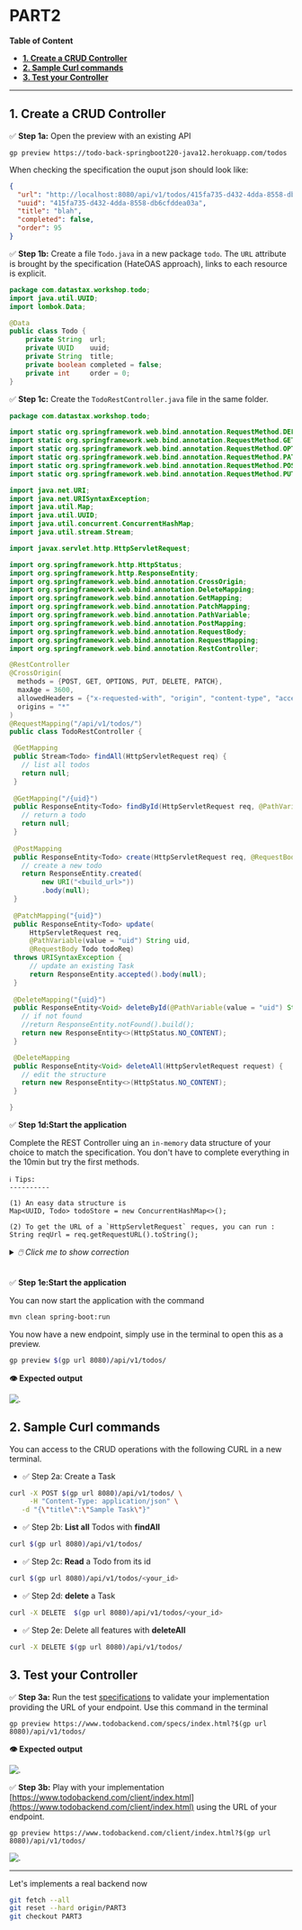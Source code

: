 # PART2

**Table of Content**
- **[1. Create a CRUD Controller](#1-create-a-crud-controller)**
- **[2. Sample Curl commands](#2-sample-curl-commands)**
- **[3. Test your Controller](#3-test-your-controller)**

---

## 1. Create a CRUD Controller

✅ **Step 1a:** Open the preview with an existing API 

```
gp preview https://todo-back-springboot220-java12.herokuapp.com/todos
```

When checking the specification the ouput json should look like:

```json
{
  "url": "http://localhost:8080/api/v1/todos/415fa735-d432-4dda-8558-db6cfddea03a",
  "uuid": "415fa735-d432-4dda-8558-db6cfddea03a",
  "title": "blah",
  "completed": false,
  "order": 95
}
```

✅ **Step 1b:** Create a file `Todo.java` in a new package `todo`. The `URL` attribute is brought by the specification (HateOAS approach), links to each resource is explicit.

```java
package com.datastax.workshop.todo;
import java.util.UUID;
import lombok.Data;

@Data
public class Todo {
    private String  url;
    private UUID    uuid;
    private String  title;
    private boolean completed = false;
    private int     order = 0;
}
```

✅ **Step 1c:** Create the `TodoRestController.java` file in the same folder.

```java
package com.datastax.workshop.todo;

import static org.springframework.web.bind.annotation.RequestMethod.DELETE;
import static org.springframework.web.bind.annotation.RequestMethod.GET;
import static org.springframework.web.bind.annotation.RequestMethod.OPTIONS;
import static org.springframework.web.bind.annotation.RequestMethod.PATCH;
import static org.springframework.web.bind.annotation.RequestMethod.POST;
import static org.springframework.web.bind.annotation.RequestMethod.PUT;

import java.net.URI;
import java.net.URISyntaxException;
import java.util.Map;
import java.util.UUID;
import java.util.concurrent.ConcurrentHashMap;
import java.util.stream.Stream;

import javax.servlet.http.HttpServletRequest;

import org.springframework.http.HttpStatus;
import org.springframework.http.ResponseEntity;
import org.springframework.web.bind.annotation.CrossOrigin;
import org.springframework.web.bind.annotation.DeleteMapping;
import org.springframework.web.bind.annotation.GetMapping;
import org.springframework.web.bind.annotation.PatchMapping;
import org.springframework.web.bind.annotation.PathVariable;
import org.springframework.web.bind.annotation.PostMapping;
import org.springframework.web.bind.annotation.RequestBody;
import org.springframework.web.bind.annotation.RequestMapping;
import org.springframework.web.bind.annotation.RestController;

@RestController
@CrossOrigin(
  methods = {POST, GET, OPTIONS, PUT, DELETE, PATCH},
  maxAge = 3600,
  allowedHeaders = {"x-requested-with", "origin", "content-type", "accept"},
  origins = "*" 
)
@RequestMapping("/api/v1/todos/")
public class TodoRestController {

 @GetMapping
 public Stream<Todo> findAll(HttpServletRequest req) {
   // list all todos 
   return null;
 }
    
 @GetMapping("/{uid}")
 public ResponseEntity<Todo> findById(HttpServletRequest req, @PathVariable(value = "uid") String uid) {
   // return a todo
   return null;
 }
     
 @PostMapping
 public ResponseEntity<Todo> create(HttpServletRequest req, @RequestBody Todo todoReq) throws URISyntaxException {
   // create a new todo
   return ResponseEntity.created(
        new URI("<build_url>"))
        .body(null);
 }
    
 @PatchMapping("{uid}")
 public ResponseEntity<Todo> update(
     HttpServletRequest req, 
     @PathVariable(value = "uid") String uid, 
     @RequestBody Todo todoReq) 
 throws URISyntaxException {
     // update an existing Task
     return ResponseEntity.accepted().body(null);
 }
    
 @DeleteMapping("{uid}")
 public ResponseEntity<Void> deleteById(@PathVariable(value = "uid") String uid) {
   // if not found
   //return ResponseEntity.notFound().build();
   return new ResponseEntity<>(HttpStatus.NO_CONTENT);
 }

 @DeleteMapping
 public ResponseEntity<Void> deleteAll(HttpServletRequest request) {
   // edit the structure
   return new ResponseEntity<>(HttpStatus.NO_CONTENT);
 }

}
```

✅ **Step 1d:Start the application**

Complete the REST Controller uing an `in-memory` data structure of your choice to match the specification.
You don't have to complete everything in the 10min but try the first methods. 

```
ℹ️ Tips: 
----------

(1) An easy data structure is 
Map<UUID, Todo> todoStore = new ConcurrentHashMap<>();

(2) To get the URL of a `HttpServletRequest` reques, you can run :
String reqUrl = req.getRequestURL().toString();
```

<details><summary><i>🖱️ Click me to show correction</i></summary><br/><a href="https://github.com/DataStax-Academy/workshop-spring-data-cassandra/blob/PART3/todobackend-springdata/src/main/java/com/datastax/workshop/todo/Todo.java"><li>Todo.java</a><br/><a href="https://github.com/DataStax-Academy/workshop-spring-data-cassandra/blob/PART3/todobackend-springdata/src/main/java/com/datastax/workshop/todo/TodoRestController.java"><li>TodoRestController.java</a><br/></details>
<br/>

✅ **Step 1e:Start the application**

You can now start the application with the command

```bash
mvn clean spring-boot:run
```

You now have a new endpoint, simply use in the terminal to open this as a preview.

```bash
gp preview $(gp url 8080)/api/v1/todos/
```

**👁️ Expected output**

![.](https://github.com/DataStax-Academy/workshop-spring-data-cassandra/raw/PART2/images/gitpod-preview-0.png?raw=true)

## 2. Sample Curl commands

You can access to the CRUD operations with the following CURL in a new terminal.

- ✅ Step 2a: Create a Task

```bash
curl -X POST $(gp url 8080)/api/v1/todos/ \
	 -H "Content-Type: application/json" \
   -d "{\"title\":\"Sample Task\"}"
```

- ✅ Step 2b: **List all** Todos with **findAll**

```bash
curl $(gp url 8080)/api/v1/todos/
```

- ✅ Step 2c: **Read** a Todo from its id

```bash
curl $(gp url 8080)/api/v1/todos/<your_id>
```

- ✅ Step 2d: **delete** a Task

```bash
curl -X DELETE  $(gp url 8080)/api/v1/todos/<your_id>
```

- ✅ Step 2e: Delete all features with **deleteAll**

```bash
curl -X DELETE $(gp url 8080)/api/v1/todos/
```

## 3. Test your Controller

✅ **Step 3a:** Run the test [specifications](https://www.todobackend.com/specs/index.html) to validate your implementation providing the URL of your endpoint. Use this command in the terminal

```
gp preview https://www.todobackend.com/specs/index.html?$(gp url 8080)/api/v1/todos/
```

**👁️ Expected output**

![.](https://github.com/DataStax-Academy/workshop-spring-data-cassandra/raw/PART2/images/gitpod-preview.png?raw=true)


✅ **Step 3b:** Play with your implementation [https://www.todobackend.com/client/index.html](https://www.todobackend.com/client/index.html) using the URL of your endpoint.

```
gp preview https://www.todobackend.com/client/index.html?$(gp url 8080)/api/v1/todos/
```

![.](https://github.com/DataStax-Academy/workshop-spring-data-cassandra/raw/PART2/images/gitpod-preview-2.png?raw=true)

---

Let's implements a real backend now

```bash
git fetch --all
git reset --hard origin/PART3
git checkout PART3 
```
